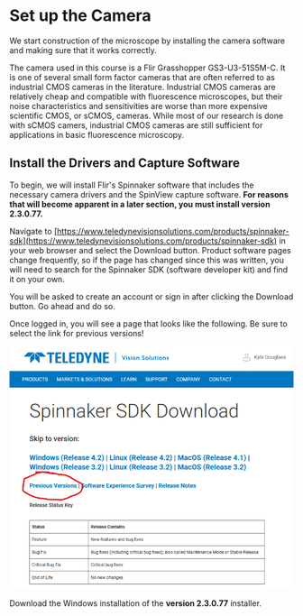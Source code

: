 # Set up the Camera

We start construction of the microscope by installing the camera software and making sure that it works correctly.

The camera used in this course is a Flir Grasshopper GS3-U3-51S5M-C. It is one of several small form factor cameras that are often referred to as industrial CMOS cameras in the literature. Industrial CMOS cameras are relatively cheap and compatible with fluorescence microscopes, but their noise characteristics and sensitivities are worse than more expensive scientific CMOS, or sCMOS, cameras. While most of our research is done with sCMOS camers, industrial CMOS cameras are still sufficient for applications in basic fluorescence microscopy.

## Install the Drivers and Capture Software

To begin, we will install Flir's Spinnaker software that includes the necessary camera drivers and the SpinView capture software. **For reasons that will become apparent in a later section, you must install version 2.3.0.77.**

Navigate to [https://www.teledynevisionsolutions.com/products/spinnaker-sdk](https://www.teledynevisionsolutions.com/products/spinnaker-sdk) in your web browser and select the Download button. Product software pages change frequently, so if the page has changed since this was written, you will need to search for the Spinnaker SDK (software developer kit) and find it on your own.

You will be asked to create an account or sign in after clicking the Download button. Go ahead and do so.

Once logged in, you will see a page that looks like the following. Be sure to select the link for previous versions!

![Select "previous versions" in the Spinnaker SDK download page](spinnaker_download.png)

Download the Windows installation of the **version 2.3.0.77** installer.
